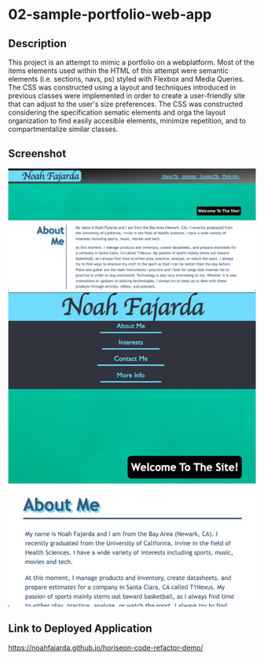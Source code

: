 # 02-sample-portfolio-web-app

## Description

This project is an attempt to mimic a portfolio on a webplatform. Most of the items elements used within the HTML of this attempt were semantic elements (i.e. sections, navs, ps) styled with Flexbox and Media Queries. The CSS was constructed using a layout and techniques introduced in previous classes were implemented in order to create a user-friendly site that can adjust to the user's size preferences. The CSS was constructed considering the specification sematic elements and orga the layout organization to find easily accesible elements, minimize repetition, and to compartmentalize similar classes.

## Screenshot

![App Screenshot](https://github.com/noahfajarda/02-sample-portfolio-web-app/blob/main/Assets/Screen%20Shot%202022-10-06%20at%2011.21.04%20PM.png)
![App Screenshot](https://github.com/noahfajarda/02-sample-portfolio-web-app/blob/main/Assets/Screen%20Shot%202022-10-06%20at%2011.21.45%20PM.png)

## Link to Deployed Application

https://noahfajarda.github.io/horiseon-code-refactor-demo/
